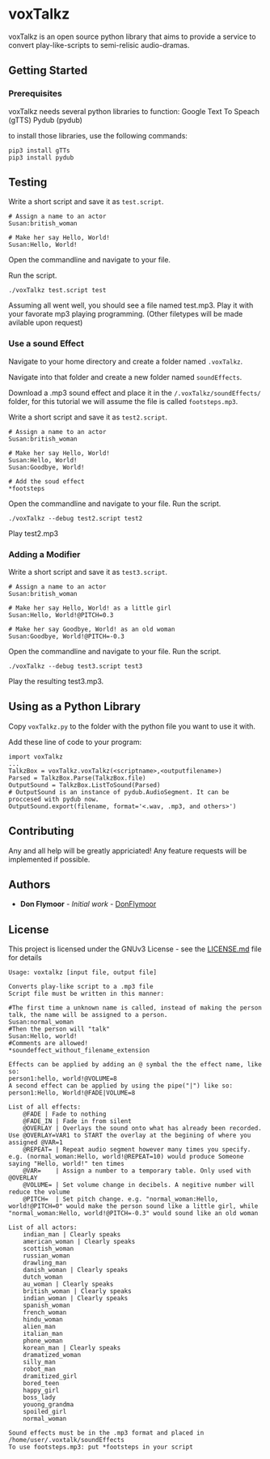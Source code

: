 # voxTalkz

voxTalkz is an open source python library that aims to provide a service to convert play-like-scripts to semi-relisic audio-dramas.

## Getting Started

### Prerequisites

voxTalkz needs several python libraries to function:
Google Text To Speach (gTTS)
Pydub (pydub)

to install those libraries, use the following commands:
```
pip3 install gTTs
pip3 install pydub
```
## Testing
Write a short script and save it as `test.script`.
```
# Assign a name to an actor
Susan:british_woman

# Make her say Hello, World!
Susan:Hello, World!
```
Open the commandline and navigate to your file.

Run the script.

```
./voxTalkz test.script test
```

Assuming all went well, you should see a file named test.mp3. Play it with your favorate mp3 playing programming.
(Other filetypes will be made avilable upon request)

### Use a sound Effect

Navigate to your home directory and create a folder named `.voxTalkz`.

Navigate into that folder and create a new folder named `soundEffects`.

Download a .mp3 sound effect and place it in the `/.voxTalkz/soundEffects/` folder, for this tutorial we will assume the file is called `footsteps.mp3`.

Write a short script and save it as `test2.script`.

```
# Assign a name to an actor
Susan:british_woman

# Make her say Hello, World!
Susan:Hello, World!
Susan:Goodbye, World!

# Add the soud effect
*footsteps
```

Open the commandline and navigate to your file.
Run the script.

```
./voxTalkz --debug test2.script test2
```

Play test2.mp3

### Adding a Modifier


Write a short script and save it as `test3.script`.

```
# Assign a name to an actor
Susan:british_woman

# Make her say Hello, World! as a little girl
Susan:Hello, World!@PITCH=0.3

# Make her say Goodbye, World! as an old woman
Susan:Goodbye, World!@PITCH=-0.3
```

Open the commandline and navigate to your file.
Run the script.

```
./voxTalkz --debug test3.script test3
```

Play the resulting test3.mp3.

## Using as a Python Library

Copy `voxTalkz.py` to the folder with the python file you want to use it with.

Add these line of code to your program:
```
import voxTalkz
...
TalkzBox = voxTalkz.voxTalkz(<scriptname>,<outputfilename>)
Parsed = TalkzBox.Parse(TalkzBox.file)
OutputSound = TalkzBox.ListToSound(Parsed)
# OutputSound is an instance of pydub.AudioSegment. It can be proccesed with pydub now.
OutputSound.export(filename, format='<.wav, .mp3, and others>')

```
## Contributing

Any and all help will be greatly appriciated!
Any feature requests will be implemented if possible.

## Authors

* **Don Flymoor** - *Initial work* - [DonFlymoor](https://github.com/DonFlymoor)

## License

This project is licensed under the GNUv3 License - see the [LICENSE.md](LICENSE.md) file for details

```
Usage: voxtalkz [input file, output file] 

Converts play-like script to a .mp3 file 
Script file must be written in this manner: 

#The first time a unknown name is called, instead of making the person talk, the name will be assigned to a person. 
Susan:normal_woman
#Then the person will "talk"
Susan:Hello, world!
#Comments are allowed!
*soundeffect_without_filename_extension

Effects can be applied by adding an @ symbal the the effect name, like so:
person1:hello, world!@VOLUME=8
A second effect can be applied by using the pipe("|") like so:
person1:Hello, World!@FADE|VOLUME=8

List of all effects:
	@FADE | Fade to nothing
	@FADE_IN | Fade in from silent
	@OVERLAY | Overlays the sound onto what has already been recorded. Use @OVERLAY=VAR1 to START the overlay at the begining of where you assigned @VAR=1
	@REPEAT= | Repeat audio segment however many times you specify. e.g. (normal_woman:Hello, world!@REPEAT=10) would produce Someone saying "Hello, world!" ten times
	@VAR=    | Assign a number to a temporary table. Only used with @OVERLAY
	@VOLUME= | Set volume change in decibels. A negitive number will reduce the volume
	@PITCH=  | Set pitch change. e.g. "normal_woman:Hello, world!@PITCH=0" would make the person sound like a little girl, while "normal_woman:Hello, world!@PITCH=-0.3" would sound like an old woman

List of all actors:
	indian_man | Clearly speaks
	american_woman | Clearly speaks
	scottish_woman
	russian_woman
	drawling_man
	danish_woman | Clearly speaks
	dutch_woman
	au_woman | Clearly speaks
	british_woman | Clearly speaks
	indian_woman | Clearly speaks
	spanish_woman
	french_woman
	hindu_woman
	alien_man
	italian_man
	phone_woman
	korean_man | Clearly speaks
	dramatized_woman
	silly_man
	robot_man
	dramitized_girl
	bored_teen
	happy_girl
	boss_lady
	youong_grandma
	spoiled_girl
	normal_woman
    
Sound effects must be in the .mp3 format and placed in /home/user/.voxtalk/soundEffects
To use footsteps.mp3: put *footsteps in your script
```
